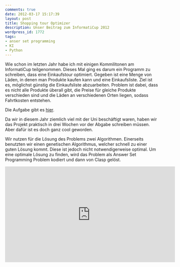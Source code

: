 ```yaml
---
comments: true
date: 2012-03-17 15:17:39
layout: post
title: Shopping tour Optimizer
description: Unser Beitrag zum InformatiCup 2012
wordpress_id: 1772
tags:
- anser set programming
- KI
- Python
---
```


Wie schon im letzten Jahr habe ich mit einigen Kommilitonen am InformatiCup teilgenommen. Dieses Mal ging es darum ein Programm zu schreiben, dass eine Einkaufstour optimiert. Gegeben ist eine Menge von Läden, in denen man Produkte kaufen kann und eine Einkaufsliste. Ziel ist es, möglichst günstig die Einkaufsliste abzuarbeiten. Problem ist dabei, dass es nicht alle Produkte überall gibt, die Preise für gleiche Produkte verschieden sind und die Läden an verschiedenen Orten liegen, sodass Fahrtkosten entstehen.

Die Aufgabe gibt es [hier](http://www.gi.de/wir-ueber-uns/wettbewerbe/informaticup/informaticup-2012.html).

Da wir in diesem Jahr ziemlich viel mit der Uni beschäftigt waren, haben wir das Projekt praktisch in drei Wochen vor der Abgabe schreiben müssen. Aber dafür ist es doch ganz cool geworden.

Wir nutzen für die Lösung des Problems zwei Algorithmen. Einerseits benutzten wir einen genetischen Algorithmus, welcher schnell zu einer guten Lösung kommt. Diese ist jedoch nicht notwendigerweise optimal. Um eine optimale Lösung zu finden, wird das Problem als Answer Set Programming Problem kodiert und dann von Clasp gelöst.

<iframe width="560" height="315" src="https://www.youtube-nocookie.com/embed/HSMU7a_TlgI" frameborder="0" allowfullscreen></iframe>
